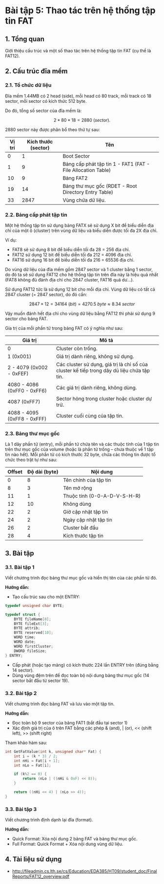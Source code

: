 <script type="text/javascript" src="http://cdn.mathjax.org/mathjax/latest/MathJax.js?config=TeX-AMS-MML_HTMLorMML"></script>

# Bài tập 5: Thao tác trên hệ thống tập tin FAT

## 1. Tổng quan

Giới thiệu cấu trúc và một số thao tác trên hệ thống tập tin FAT (cụ thể là FAT12).

## 2. Cấu trúc đĩa mềm

### 2.1. Tổ chức dữ liệu

Đĩa mềm 1.44MB có 2 head (side), mỗi head có 80 track, mỗi track có 18 sector, mỗi sector có kích thức 512 byte.

Do đó, tổng số sector của đĩa mềm là:

$$
2 * 80 * 18 = 2880\ (sector).
$$

2880 sector này được phân bổ theo thứ tự sau:

Vị trí | Kích thước (sector) | Tên
-|-|-
0 | 1 | Boot Sector
1 | 9 | Bảng cấp phát tập tin 1 - FAT1 (FAT - File Allocation Table)
10 | 9 | Bảng FAT2
19 | 14 | Bảng thư mục gốc (RDET - Root Directory Entry Table)
33 | 2847 | Vùng chứa dữ liệu.

### 2.2. Bảng cấp phát tập tin

Một hệ thống tập tin sử dụng bảng FATX sẽ sử dụng X bit để biểu diễn địa chỉ của một ô (cluster) trên vùng dữ liệu và biểu diễn được tối đa 2X địa chỉ.

Ví dụ:
- FAT8 sẽ sử dụng 8 bit để biểu diễn tối đa 28 = 256 địa chỉ.
- FAT12 sử dụng 12 bit để biểu diễn tối đa 212 = 4096 địa chỉ.
- FAT16 sử dụng 16 bit để biểu diễn tối đa 216 = 65536 địa chỉ.

Do vùng dữ liệu của đĩa mềm gồm 2847 sector và 1 cluster bằng 1 sector, do đó ta sẽ sử dụng FAT12 cho hệ thống tập tin trên đĩa này là hiệu quả nhất (FAT8 không đủ đánh địa chỉ cho 2847 cluster, FAT16 quá dư…).

Sử dụng FAT12 tức là sử dụng 12 bit cho mỗi địa chỉ. Vùng dữ liệu có tất cả 2847 cluster (= 2847 sector), do đó cần:

$$
2847 \times 12 = 34164\ (bit) = 4270.5\ byte ≈ 8.34\ sector
$$

Vậy muốn đánh hết địa chỉ cho vùng dữ liệu bằng FAT12 thì phải sử dụng 9 sector cho bảng FAT.

Gía trị của mỗi phần tử trong bảng FAT có ý nghĩa như sau:

Giá trị | Mô tả
-|-
0 | Cluster còn trống.
1 (0x001) | Giá trị dành riêng, không sử dụng.
2 - 4079 (0x002 - 0xFEF) | Các cluster sử dụng, giá trị là chỉ số của cluster kế tiếp trong dãy dũ liệu chứa tập tin.
4080 - 4086 (0xFF0 - 0xFF6) | Các giá trị dành riêng, không dùng.
4087 (0xFF7) | Sector hỏng trong cluster hoặc cluster dự trữ.
4088 - 4095 (0xFF8 - 0xFFF) | Cluster cuối cùng của tập tin.

### 2.3. Bảng thư mục gốc

Là 1 dãy phần tử (entry), mỗi phần tử chứa tên và các thuộc tính của 1 tập tin trên thư mục gốc của volume (hoặc là phần tử trống – chưa thuộc về 1 tập tin nào hết). Mỗi phần tử có kích thước 32 byte, chứa các thông tin được tổ chức theo trật tự như sau:

Offset | Độ dài (byte) | Nội dung
-|-|-
0 | 8 | Tên chính của tập tin
8 | 3 | Tên mở rộng
11 | 1 | Thuộc tính (0-0-A-D-V-S-H-R)
12 | 10 | Không dùng
22 | 2 | Giờ cập nhật tập tin
24 | 2 | Ngày cập nhật tập tin
26 | 2 | Cluster bắt đầu
28 | 4 | Kích thước tập tin

## 3. Bài tập

### 3.1. Bài tập 1

Viết chương trình đọc bảng thư mục gốc và hiển thị tên của các phần tử đó.

**Hướng dẫn:**

- Tạo cấu trúc sau cho một ENTRY:

```c
typedef unsigned char BYTE;

typedef struct {
    BYTE fileName[8];
    BYTE fileExt[3];
    BYTE attrib;
    BYTE reserved[10];
    WORD time;
    WORD date;
    WORD firstCluster;
    DWORD fileSize;
} ENTRY;
```

- Cấp phát (hoặc tạo mảng) có kích thước 224 lần ENTRY trên (đúng bằng 14 sector).
- Dùng vùng đệm trên để đọc toàn bộ nội dung bảng thư mục gốc (14 sector bắt đầu từ sector 19).

### 3.2. Bài tập 2

Viết chương trình đọc bảng FAT và lưu vào một tập tin.

**Hướng dẫn:**

- Đọc toàn bộ 9 sector của bảng FAT1 (bắt đầu tại sector 1)
- Xác định giá trị của ô trên FAT bằng các phép & (and), | (or), << (shift left), >> (shift right)

Tham khảo hàm sau:

```c
int GetFatValue(int k, unsigned char* Fat) {
    int i = (k * 3) / 2;
    int nHi = Fat[i + 1];
    int nLo = Fat[i];

    if (k%2 == 0) {
        return (nLo | ((nHi & 0xF) << 8));
    }

    return ((nHi << 4) | (nLo >> 4));
}
```

### 3.3. Bài tập 3

Viết chương trình định dạnh lại đĩa (format).

**Hướng dẫn:**

- Quick Format: Xóa nội dung 2 bảng FAT và bảng thư mục gốc.
- Full Format: Quick Format + Xóa nội dung vùng dữ liệu.

## 4. Tài liệu sử dụng

- http://fileadmin.cs.lth.se/cs/Education/EDA385/HT09/student_doc/FinalReports/FAT12_overview.pdf